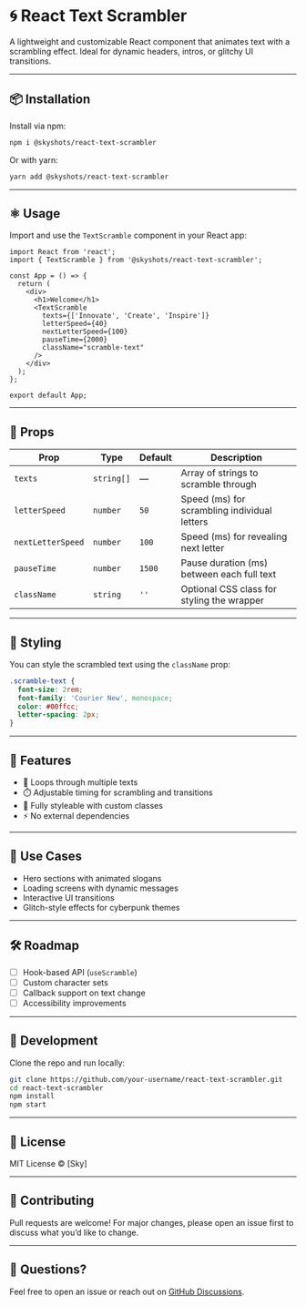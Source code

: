 # 🌀 React Text Scrambler

A lightweight and customizable React component that animates text with a scrambling effect. Ideal for dynamic headers, intros, or glitchy UI transitions.

---

## 📦 Installation

Install via npm:

```bash
npm i @skyshots/react-text-scrambler
```

Or with yarn:

```bash
yarn add @skyshots/react-text-scrambler
```

---

## ⚛️ Usage

Import and use the `TextScramble` component in your React app:

```tsx
import React from 'react';
import { TextScramble } from '@skyshots/react-text-scrambler';

const App = () => {
  return (
    <div>
      <h1>Welcome</h1>
      <TextScramble
        texts={['Innovate', 'Create', 'Inspire']}
        letterSpeed={40}
        nextLetterSpeed={100}
        pauseTime={2000}
        className="scramble-text"
      />
    </div>
  );
};

export default App;
```

---

## 🧩 Props

| Prop              | Type       | Default | Description                                                                 |
|-------------------|------------|---------|-----------------------------------------------------------------------------|
| `texts`           | `string[]` | —       | Array of strings to scramble through                                       |
| `letterSpeed`     | `number`   | `50`    | Speed (ms) for scrambling individual letters                               |
| `nextLetterSpeed` | `number`   | `100`   | Speed (ms) for revealing next letter                                       |
| `pauseTime`       | `number`   | `1500`  | Pause duration (ms) between each full text                                 |
| `className`       | `string`   | `''`    | Optional CSS class for styling the wrapper                                 |

---

## 🎨 Styling

You can style the scrambled text using the `className` prop:

```css
.scramble-text {
  font-size: 2rem;
  font-family: 'Courier New', monospace;
  color: #00ffcc;
  letter-spacing: 2px;
}
```

---

## 🧠 Features

- 🔁 Loops through multiple texts
- ⏱️ Adjustable timing for scrambling and transitions
- 🎨 Fully styleable with custom classes
- ⚡ No external dependencies

---

## 🚀 Use Cases

- Hero sections with animated slogans
- Loading screens with dynamic messages
- Interactive UI transitions
- Glitch-style effects for cyberpunk themes

---

## 🛠️ Roadmap

- [ ] Hook-based API (`useScramble`)
- [ ] Custom character sets
- [ ] Callback support on text change
- [ ] Accessibility improvements

---

## 🧪 Development

Clone the repo and run locally:

```bash
git clone https://github.com/your-username/react-text-scrambler.git
cd react-text-scrambler
npm install
npm start
```

---

## 📄 License

MIT License © [Sky]

---

## 🙌 Contributing

Pull requests are welcome! For major changes, please open an issue first to discuss what you’d like to change.

---

## 💬 Questions?

Feel free to open an issue or reach out on [GitHub Discussions](https://github.com/your-username/react-text-scrambler/discussions).
